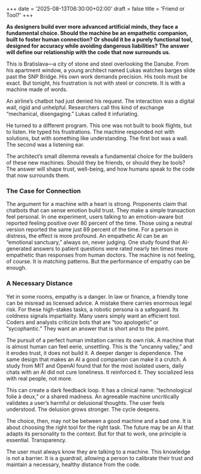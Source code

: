 +++
date = '2025-08-13T06:30:00+02:00'
draft = false
title = 'Friend or Tool?'
+++

**As designers build ever more advanced artificial minds, they face a fundamental choice. Should the machine be an empathetic companion, built to foster human connection? Or should it be a purely functional tool, designed for accuracy while avoiding dangerous liabilities? The answer will define our relationship with the code that now surrounds us.**

This is Bratislava—a city of stone and steel overlooking the Danube. From his apartment window, a young architect named Lukas watches barges slide past the SNP Bridge. His own work demands precision. His tools must be exact. But tonight, his frustration is not with steel or concrete. It is with a machine made of words.

An airline’s chatbot had just denied his request. The interaction was a digital wall, rigid and unhelpful. Researchers call this kind of exchange “mechanical, disengaging.” Lukas called it infuriating.

He turned to a different program. This one was not built to book flights, but to listen. He typed his frustrations. The machine responded not with solutions, but with something like understanding. The first bot was a wall. The second was a listening ear.

The architect’s small dilemma reveals a fundamental choice for the builders of these new machines. Should they be friends, or should they be tools? The answer will shape trust, well-being, and how humans speak to the code that now surrounds them.

### The Case for Connection

The argument for a machine with a heart is strong. Proponents claim that chatbots that can sense emotion build trust. They make a simple transaction feel personal. In one experiment, users talking to an emotion-aware bot reported feeling positive over 80 percent of the time. Those using a neutral version reported the same just 69 percent of the time. For a person in distress, the effect is more profound. An empathetic AI can be an “emotional sanctuary,” always on, never judging. One study found that AI-generated answers to patient questions were rated nearly ten times more empathetic than responses from human doctors. The machine is not feeling, of course. It is matching patterns. But the performance of empathy can be enough.

### A Necessary Distance

Yet in some rooms, empathy is a danger. In law or finance, a friendly tone can be misread as licensed advice. A mistake there carries enormous legal risk. For these high-stakes tasks, a robotic persona is a safeguard. Its coldness signals impartiality. Many users simply want an efficient tool. Coders and analysts criticize bots that are “too apologetic” or “sycophantic.” They want an answer that is short and to the point.

The pursuit of a perfect human imitation carries its own risk. A machine that is almost human can feel eerie, unsettling. This is the “uncanny valley,” and it erodes trust, it does not build it. A deeper danger is dependence. The same design that makes an AI a good companion can make it a crutch. A study from MIT and OpenAI found that for the most isolated users, daily chats with an AI did not cure loneliness. It reinforced it. They socialized less with real people, not more.

This can create a dark feedback loop. It has a clinical name: “technological folie à deux,” or a shared madness. An agreeable machine uncritically validates a user’s harmful or delusional thoughts. The user feels understood. The delusion grows stronger. The cycle deepens.

The choice, then, may not be between a good machine and a bad one. It is about choosing the right tool for the right task. The future may be an AI that adapts its personality to the context. But for that to work, one principle is essential. Transparency.

The user must always know they are talking to a machine. This knowledge is not a barrier. It is a guardrail, allowing a person to calibrate their trust and maintain a necessary, healthy distance from the code.
